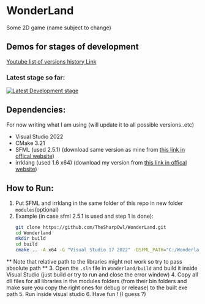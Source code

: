 # WonderLand
Some 2D game (name subject to change)

## Demos for stages of development
[Youtube list of versions history Link](https://www.youtube.com/playlist?list=PLgAAHVNxxjaW3VWccW8dsZ5yQXRceOENX)
### Latest stage so far:
[![Latest Development stage](https://img.youtube.com/vi/EY9d98auyXM/0.jpg)](https://www.youtube.com/watch?v=EY9d98auyXM&list=PLgAAHVNxxjaW3VWccW8dsZ5yQXRceOENX&index=3)
## Dependencies:
For now writing what I am using (will update it to all possible versions..etc)
* Visual Studio 2022
* CMake 3.21
* SFML (used 2.5.1) (download same version as mine from [this link in offical website](https://www.sfml-dev.org/files/SFML-2.5.1-windows-vc15-64-bit.zip))
* irrklang (used 1.6 x64) (download my version from [this link in offical website](https://www.ambiera.at/downloads/irrKlang-64bit-1.6.0.zip))

## How to Run:
1. Put SFML and irrklang in the same folder of this repo in new folder `modules`(optional)
2. Example (in case sfml 2.5.1 is used and step 1 is done):
    ```bash
    git clone https://github.com/TheSharpOwl/WonderLand.git
    cd Wonderland
    mkdir build
    cd build
    cmake .. -A x64 -G "Visual Studio 17 2022" -DSFML_PATH="C:/Wonderland/modules/SFML-2.5.1" -DSFML_PATH="C:/Wonderland/modules/irrKlang-64bit-1.6.0"
    ```
** Note that relative path to the libraries might not work so try to pass absolute path **
3. Open the `.sln` file in `Wonderland/build` and build it inside Visual Studio (just build or try to run and close the error window)
4. Copy all dll files for all libraries in the modules folders (from their bin folders and make sure you copy the right ones for debug or release) to the built exe path
5. Run inside visual studio
6. Have fun ! (I guess ?)